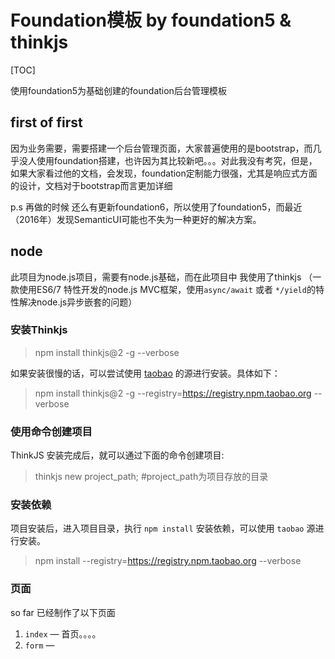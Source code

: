 # Foundation模板 by foundation5 & thinkjs 



[TOC]

使用foundation5为基础创建的foundation后台管理模板



## first of first

因为业务需要，需要搭建一个后台管理页面，大家普遍使用的是bootstrap，而几乎没人使用foundation搭建，也许因为其比较新吧。。。对此我没有考究，但是，如果大家看过他的文档，会发现，foundation定制能力很强，尤其是响应式方面的设计，文档对于bootstrap而言更加详细



p.s 再做的时候 还么有更新foundation6，所以使用了foundation5，而最近（2016年）发现SemanticUI可能也不失为一种更好的解决方案。



## node

此项目为node.js项目，需要有node.js基础，而在此项目中 我使用了thinkjs （一款使用ES6/7 特性开发的node.js MVC框架，使用`async/await` 或者 `*/yield`的特性解决node.js异步嵌套的问题）



### 安装Thinkjs

> npm install thinkjs@2 -g --verbose

如果安装很慢的话，可以尝试使用 [taobao](http://npm.taobao.org/) 的源进行安装。具体如下：

> npm install thinkjs@2 -g --registry=https://registry.npm.taobao.org --verbose

### 使用命令创建项目

ThinkJS 安装完成后，就可以通过下面的命令创建项目:

> thinkjs new project_path; #project_path为项目存放的目录

### 安装依赖

项目安装后，进入项目目录，执行 `npm install` 安装依赖，可以使用 `taobao` 源进行安装。

> npm install --registry=https://registry.npm.taobao.org --verbose





### 页面

so far 已经制作了以下页面

1. `index` — 首页。。。。
2. `form` — 